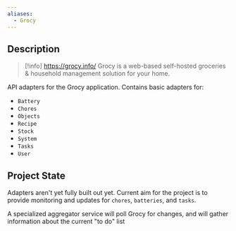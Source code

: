 ```yaml
---
aliases:
  - Grocy
---
```

## Description

> [!info]
> https://grocy.info/
> Grocy is a web-based self-hosted groceries & household management solution for your home. 

API adapters for the Grocy application. Contains basic adapters for:
- `Battery`
- `Chores`
- `Objects`
- `Recipe`
- `Stock`
- `System`
- `Tasks`
- `User`

## Project State

Adapters aren't yet fully built out yet. Current aim for the project is to provide monitoring and updates for `chores`, `batteries`, and `tasks`. 

A specialized aggregator service will poll Grocy for changes, and will gather information about the current "to do" list